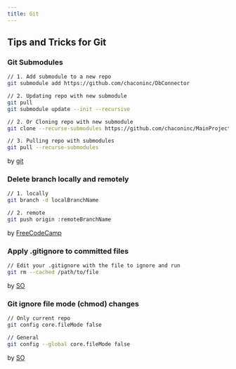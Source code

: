```yaml
---
title: Git
---
```

## Tips and Tricks for Git

### Git Submodules

```bash
// 1. Add submodule to a new repo
git submodule add https://github.com/chaconinc/DbConnector

// 2. Updating repo with new submodule
git pull
git submodule update --init --recursive

// 2. Or Cloning repo with new submodule
git clone --recurse-submodules https://github.com/chaconinc/MainProject

// 3. Pulling repo with submodules
git pull --recurse-submodules
```

by [git](https://git-scm.com/book/en/v2/Git-Tools-Submodules)

### Delete branch locally and remotely

```bash
// 1. locally
git branch -d localBranchName

// 2. remote
git push origin :remoteBranchName
```

by [FreeCodeCamp](https://forum.freecodecamp.org/t/how-to-delete-a-git-branch-both-locally-and-remotely/13211)

### Apply .gitignore to committed files

```bash
// Edit your .gitignore with the file to ignore and run
git rm --cached /path/to/file
```

by [SO](https://stackoverflow.com/questions/7527982/applying-gitignore-to-committed-files)

### Git ignore file mode (chmod) changes

```bash
// Only current repo
git config core.fileMode false

// General
git config --global core.fileMode false
```

by [SO](https://stackoverflow.com/questions/1580596/how-do-i-make-git-ignore-file-mode-chmod-changes)
